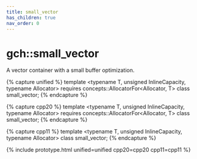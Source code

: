 ```yaml
---
title: small_vector
has_children: true
nav_order: 0
---
```


# gch::small_vector

A vector container with a small buffer optimization.

{% capture unified %}
template <typename T, unsigned InlineCapacity, typename Allocator><span class="cpp20">
requires concepts::AllocatorFor<Allocator, T></span>
class small_vector;
{% endcapture %}

{% capture cpp20 %}
template <typename T, unsigned InlineCapacity, typename Allocator>
requires concepts::AllocatorFor<Allocator, T>
class small_vector;
{% endcapture %}

{% capture cpp11 %}
template <typename T, unsigned InlineCapacity, typename Allocator>
class small_vector;
{% endcapture %}

{% include prototype.html unified=unified cpp20=cpp20 cpp11=cpp11 %}
